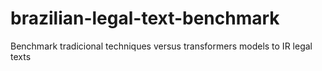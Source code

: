 # brazilian-legal-text-benchmark
Benchmark tradicional techniques versus transformers models to IR legal texts
